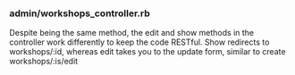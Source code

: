 ### admin/workshops_controller.rb
Despite being the same method, the edit and show methods in the controller work differently to keep the code RESTful. Show redirects to workshops/:id, whereas edit takes you to the update form, similar to create workshops/:is/edit
